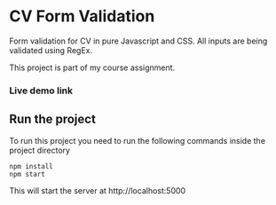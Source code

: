 # CV Form Validation

Form validation for CV in pure Javascript and CSS. All inputs are being validated using RegEx. 

This project is part of my course assignment.

### Live demo link



## Run the project
To run this project you need to run the following commands inside the project directory

    npm install
    npm start
This will start the server at  http://localhost:5000 
